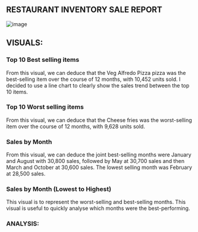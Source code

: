 ## RESTAURANT INVENTORY SALE REPORT

![image](https://github.com/user-attachments/assets/e0c963fc-8e7b-4065-a95c-939ab414a9d3)

## VISUALS:
### Top 10 Best selling items 
From this visual, we can deduce that the Veg Alfredo Pizza pizza was the best-selling item over the course of 12 months, with 10,452 units sold. I decided to use a line chart to clearly show the sales trend between the top 10 items.

### Top 10 Worst selling items 
From this visual, we can deduce that the Cheese fries was the worst-selling item over the course of 12 months, with 9,628 units sold. 

### Sales by Month
From this visual, we can deduce the joint best-selling months were January and August with 30,800 sales, followed by May at 30,700 sales and then March and October at 30,600 sales. The lowest selling month was February at 28,500 sales.

### Sales by Month (Lowest to Highest)
This visual is to represent the worst-selling and best-selling months. This visual is useful to quickly analyse which months were the best-performing.

### ANALYSIS: 
